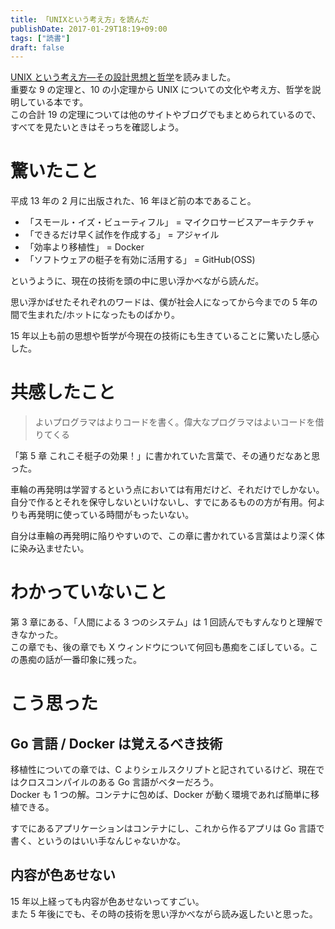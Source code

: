 ```yaml
---
title: 「UNIXという考え方」を読んだ
publishDate: 2017-01-29T18:19+09:00
tags: ["読書"]
draft: false
---
```


[UNIX という考え方―その設計思想と哲学](https://www.amazon.co.jp/UNIX%E3%81%A8%E3%81%84%E3%81%86%E8%80%83%E3%81%88%E6%96%B9%E2%80%95%E3%81%9D%E3%81%AE%E8%A8%AD%E8%A8%88%E6%80%9D%E6%83%B3%E3%81%A8%E5%93%B2%E5%AD%A6-Mike-Gancarz/dp/4274064069)を読みました。  
重要な 9 の定理と、10 の小定理から UNIX についての文化や考え方、哲学を説明している本です。  
この合計 19 の定理については他のサイトやブログでもまとめられているので、すべてを見たいときはそっちを確認しよう。

# 驚いたこと

平成 13 年の 2 月に出版された、16 年ほど前の本であること。

- 「スモール・イズ・ビューティフル」 = マイクロサービスアーキテクチャ
- 「できるだけ早く試作を作成する」 = アジャイル
- 「効率より移植性」 = Docker
- 「ソフトウェアの梃子を有効に活用する」 = GitHub(OSS)

というように、現在の技術を頭の中に思い浮かべながら読んだ。

思い浮かばせたそれぞれのワードは、僕が社会人になってから今までの 5 年の間で生まれた/ホットになったものばかり。

15 年以上も前の思想や哲学が今現在の技術にも生きていることに驚いたし感心した。

# 共感したこと

> よいプログラマはよりコードを書く。偉大なプログラマはよいコードを借りてくる

「第 5 章 これこそ梃子の効果！」に書かれていた言葉で、その通りだなあと思った。

車輪の再発明は学習するという点においては有用だけど、それだけでしかない。  
自分で作るとそれを保守しないといけないし、すでにあるものの方が有用。何よりも再発明に使っている時間がもったいない。

自分は車輪の再発明に陥りやすいので、この章に書かれている言葉はより深く体に染み込ませたい。

# わかっていないこと

第 3 章にある、「人間による 3 つのシステム」は 1 回読んでもすんなりと理解できなかった。  
この章でも、後の章でも X ウィンドウについて何回も愚痴をこぼしている。この愚痴の話が一番印象に残った。

# こう思った

## Go 言語 / Docker は覚えるべき技術

移植性についての章では、C よりシェルスクリプトと記されているけど、現在ではクロスコンパイルのある Go 言語がベターだろう。  
Docker も 1 つの解。コンテナに包めば、Docker が動く環境であれば簡単に移植できる。

すでにあるアプリケーションはコンテナにし、これから作るアプリは Go 言語で書く、というのはいい手なんじゃないかな。

## 内容が色あせない

15 年以上経っても内容が色あせないってすごい。  
また 5 年後にでも、その時の技術を思い浮かべながら読み返したいと思った。
